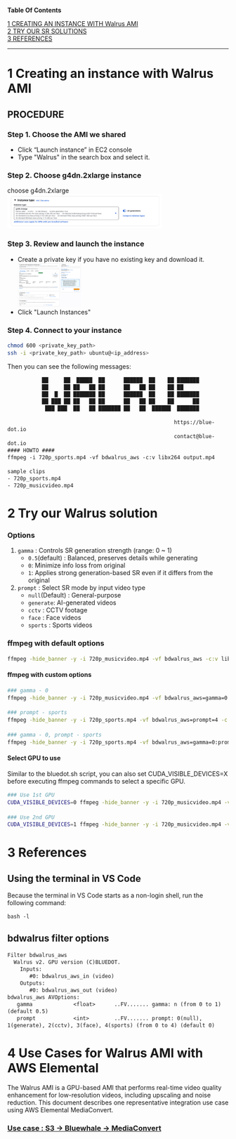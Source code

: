 **Table Of Contents**

[1 CREATING AN INSTANCE WITH Walrus AMI](#1-creating-an-instance-with-walrus-ami)<br/>
[2 TRY OUR SR SOLUTIONS](#2-try-our-walrus-solution)<br/>
[3 REFERENCES](#3-references)<br/>

---

# 1 Creating an instance with Walrus AMI

## PROCEDURE

### Step 1. Choose the AMI we shared

- Click “Launch instance” in EC2 console
- Type "Walrus" in the search box and select it.

### Step 2. Choose g4dn.2xlarge instance

choose g4dn.2xlarge
<br/>
<img src="images/aws_choose_g4dn.2xlarge.png" width="70%">
<br/>

### Step 3. Review and launch the instance

- Create a private key if you have no existing key and download it.
  <br/>
  <img src="images/creating_private_key.png" width="30%">
  <br/>
- Click "Launch Instances"

### Step 4. Connect to your instance

```bash
chmod 600 <private_key_path>
ssh -i <private_key_path> ubuntu@<ip_address>
```

Then you can see the following messages:

```
           ██     ██  █████  ██      ██████  ██    ██ ███████
           ██     ██ ██   ██ ██      ██   ██ ██    ██ ██
           ██  █  ██ ███████ ██      ██████  ██    ██ ███████
           ██ ███ ██ ██   ██ ██      ██   ██ ██    ██      ██
            ███ ███  ██   ██ ███████ ██   ██  ██████  ███████

                                                     https://blue-dot.io
                                                     contact@blue-dot.io
#### HOWTO ####
ffmpeg -i 720p_sports.mp4 -vf bdwalrus_aws -c:v libx264 output.mp4

sample clips
- 720p_sports.mp4
- 720p_musicvideo.mp4
```

# 2 Try our Walrus solution

### Options

1. `gamma` : Controls SR generation strength (range: 0 ~ 1)
   - `0.5`(default) : Balanced, preserves details while generating
   - `0`: Minimize info loss from original
   - `1`: Applies strong generation-based SR even if it differs from the original
2. `prompt` : Select SR mode by input video type
   - `null`(Default) : General-purpose
   - `generate`: AI-generated videos
   - `cctv` : CCTV footage
   - `face` : Face videos
   - `sports` : Sports videos

### ffmpeg with default options

```bash
ffmpeg -hide_banner -y -i 720p_musicvideo.mp4 -vf bdwalrus_aws -c:v libx264 output.mp4
```

#### ffmpeg with custom options

```bash
### gamma - 0
ffmpeg -hide_banner -y -i 720p_musicvideo.mp4 -vf bdwalrus_aws=gamma=0 -c:v libx264 output.mp4

### prompt - sports
ffmpeg -hide_banner -y -i 720p_sports.mp4 -vf bdwalrus_aws=prompt=4 -c:v libx264 output.mp4

### gamma - 0, prompt - sports
ffmpeg -hide_banner -y -i 720p_sports.mp4 -vf bdwalrus_aws=gamma=0:prompt=4 -c:v libx264 output.mp4
```

#### Select GPU to use

Similar to the bluedot.sh script, you can also set CUDA_VISIBLE_DEVICES=X before executing ffmpeg commands to select a specific GPU.

```bash
### Use 1st GPU
CUDA_VISIBLE_DEVICES=0 ffmpeg -hide_banner -y -i 720p_musicvideo.mp4 -vf bdwalrus_aws -c:v libx264 output.mp4

### Use 2nd GPU
CUDA_VISIBLE_DEVICES=1 ffmpeg -hide_banner -y -i 720p_musicvideo.mp4 -vf bdwalrus_aws -c:v libx264 output.mp4
```

# 3 References

## Using the terminal in VS Code

Because the terminal in VS Code starts as a non-login shell, run the following command:

```
bash -l
```

## bdwalrus filter options

```
Filter bdwalrus_aws
  Walrus v2. GPU version (C)BLUEDOT.
    Inputs:
       #0: bdwalrus_aws_in (video)
    Outputs:
       #0: bdwalrus_aws_out (video)
bdwalrus_aws AVOptions:
   gamma             <float>      ..FV....... gamma: n (from 0 to 1) (default 0.5)
   prompt            <int>        ..FV....... prompt: 0(null), 1(generate), 2(cctv), 3(face), 4(sports) (from 0 to 4) (default 0)
```

# 4 Use Cases for Walrus AMI with AWS Elemental

The Walrus AMI is a GPU-based AMI that performs real-time video quality enhancement for low-resolution videos, including upscaling and noise reduction. This document describes one representative integration use case using AWS Elemental MediaConvert.

### [Use case : S3 → Bluewhale → MediaConvert](./use-cases/vod.md)
